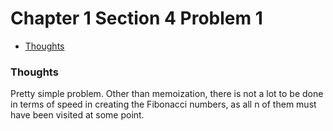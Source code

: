 Chapter 1 Section 4 Problem 1
=============================

- [Thoughts][thoughts]

### Thoughts ###

Pretty simple problem. Other than memoization, there is not a lot to be done
in terms of speed in creating the Fibonacci numbers, as all n of them must have
been visited at some point.

[thoughts]: #thoughts
